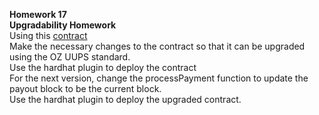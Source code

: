 **Homework 17**  
**Upgradability Homework**  
Using this [contract](https://gist.github.com/extropyCoder/11df000e4b0d7c94510fbd84e19f9650)  
Make the necessary changes to the contract so that it can be upgraded  
using the OZ UUPS standard.  
Use the hardhat plugin to deploy the contract  
For the next version, change the processPayment function to update the  
payout block to be the current block.  
Use the hardhat plugin to deploy the upgraded contract.
